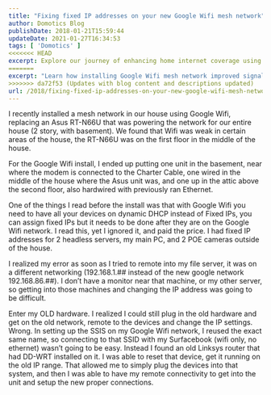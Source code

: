 ```yaml
---
title: "Fixing fixed IP addresses on your new Google Wifi mesh network"
author: Domotics Blog
publishDate: 2018-01-21T15:59:44
updateDate: 2021-01-27T16:34:53
tags: [ 'Domotics' ]
<<<<<<< HEAD
excerpt: Explore our journey of enhancing home internet coverage using Google Wifi. Learn from our challenges adapting fixed IP addresses to DHCP on the new network.
=======
excerpt: "Learn how installing Google Wifi mesh network improved signal strength & coverage throughout a 2-story house, with tips on setting up DHCP & IP addresses."
>>>>>>> da72f53 (Updates with blog content and descriptions updated)
url: /2018/fixing-fixed-ip-addresses-on-your-new-google-wifi-mesh-network  # Use the generated URL with year
---
```

<p>I recently installed a mesh network in our house using Google Wifi, replacing an Asus RT-N66U that was powering the network for our entire house (2 story, with basement). We found that Wifi was weak in certain areas of the house, the RT-N66U was on the first floor in the middle of the house.</p><p>For the Google Wifi install, I ended up putting one unit in the basement, near where the modem is connected to the Charter Cable, one wired in the middle of the house where the Asus unit was, and one up in the attic above the second floor, also hardwired with previously ran Ethernet.</p><p>One of the things I read before the install was that with Google Wifi you need to have all your devices on dynamic DHCP instead of Fixed IPs, you can assign fixed IPs but it needs to be done after they are on the Google Wifi network. I read this, yet I ignored it, and paid the price. I had fixed IP addresses for 2 headless servers, my main PC, and 2 POE cameras outside of the house.</p><p>I realized my error as soon as I tried to remote into my file server, it was on a different networking (192.168.1.## instead of the new google network 192.168.86.##). I don’t have a monitor near that machine, or my other server, so getting into those machines and changing the IP address was going to be difficult.</p><p>Enter my OLD hardware. I realized I could still plug in the old hardware and get on the old network, remote to the devices and change the IP settings. Wrong. In setting up the SSIS on my Google Wifi network, I reused the exact same name, so connecting to that SSID with my Surfacebook (wifi only, no ethernet) wasn’t going to be easy. Instead I found an old Linksys router that had DD-WRT installed on it. I was able to reset that device, get it running on the old IP range. That allowed me to simply plug the devices into that system, and then I was able to have my remote connectivity to get into the unit and setup the new proper connections.</p> 

